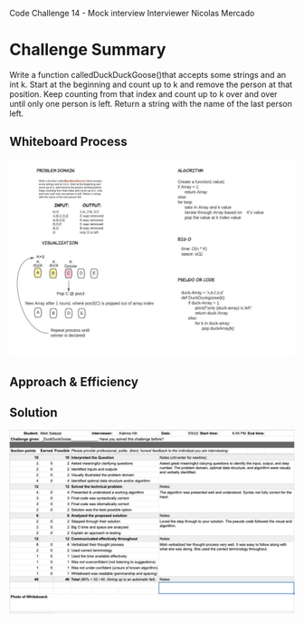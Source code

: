 Code Challenge 14 - Mock interview
Interviewer Nicolas Mercado

# Challenge Summary
<!-- Description of the challenge -->
Write a function calledDuckDuckGoose()that accepts some strings and an int k. Start at the beginning and count up to k and remove the person at that position. Keep counting from that index and count up to k over and over until only one person is left. Return a string with the name of the last person left.

## Whiteboard Process
<!-- Embedded whiteboard image -->
<img src="White_board_Template CC14.jpeg">

## Approach & Efficiency
<!-- What approach did you take? Why? What is the Big O space/time for this approach? -->


## Solution
<!-- Show how to run your code, and examples of it in action -->
<img src="2022-05-05_19-10-06.jpg">


